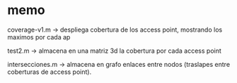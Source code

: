 memo
====

coverage-v1.m -> despliega cobertura de los access point, mostrando los maximos por cada ap

test2.m -> almacena en una matriz 3d la cobertura por cada access point

intersecciones.m -> almacena en grafo enlaces entre nodos (traslapes entre coberturas de access point).
